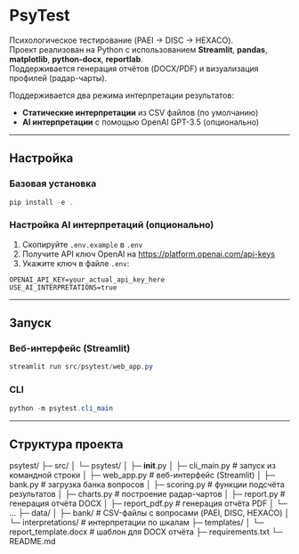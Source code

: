 # PsyTest

Психологическое тестирование (PAEI → DISC → HEXACO).  
Проект реализован на Python с использованием **Streamlit**, **pandas**, **matplotlib**, **python-docx**, **reportlab**.  
Поддерживается генерация отчётов (DOCX/PDF) и визуализация профилей (радар-чарты).

Поддерживается два режима интерпретации результатов:
- **Статические интерпретации** из CSV файлов (по умолчанию)
- **AI интерпретации** с помощью OpenAI GPT-3.5 (опционально)

---

## Настройка

### Базовая установка
```powershell
pip install -e .
```

### Настройка AI интерпретаций (опционально)
1. Скопируйте `.env.example` в `.env`
2. Получите API ключ OpenAI на https://platform.openai.com/api-keys
3. Укажите ключ в файле `.env`:
```
OPENAI_API_KEY=your_actual_api_key_here
USE_AI_INTERPRETATIONS=true
```

---

## Запуск

### Веб-интерфейс (Streamlit)
```powershell
streamlit run src/psytest/web_app.py
```

### CLI
```powershell
python -m psytest.cli_main
```

---

## Структура проекта
psytest/
├─ src/
│  └─ psytest/
│     ├─ __init__.py
│     ├─ cli_main.py          # запуск из командной строки
│     ├─ web_app.py           # веб-интерфейс (Streamlit)
│     ├─ bank.py              # загрузка банка вопросов
│     ├─ scoring.py           # функции подсчёта результатов
│     ├─ charts.py            # построение радар-чартов
│     ├─ report.py            # генерация отчёта DOCX
│     ├─ report_pdf.py        # генерация отчёта PDF
│     └─ ...
├─ data/
│  ├─ bank/                   # CSV-файлы с вопросами (PAEI, DISC, HEXACO)
│  └─ interpretations/        # интерпретации по шкалам
├─ templates/
│  └─ report_template.docx    # шаблон для DOCX отчёта
├─ requirements.txt
└─ README.md

